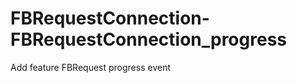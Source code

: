 FBRequestConnection-FBRequestConnection_progress
================================================

Add feature FBRequest progress event
